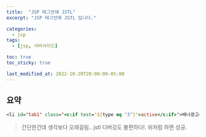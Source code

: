 ```yaml
---
title:  "JSP 태그안에 JSTL"
excerpt: "JSP 태그안에 JSTL 입니다."

categories:
  - jsp
tags:
  - [jsp, 서버사이드]

toc: true
toc_sticky: true

last_modified_at: 2022-10-20T20:00:00-05:00
---
```


## 요약

```jsp
<li id="tab1" class="<c:if test='${type eq "3"}'>active</c:if>">배너광고</li>

```

> 간단한건데 생각보다 오래걸림.. jstl 디버깅도 불편하다!. 위처럼 하면 성공.

